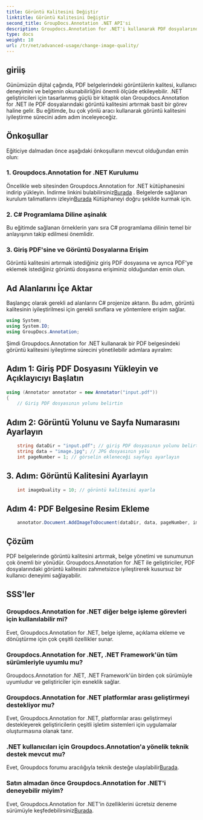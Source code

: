 ```yaml
---
title: Görüntü Kalitesini Değiştir
linktitle: Görüntü Kalitesini Değiştir
second_title: GroupDocs.Annotation .NET API'si
description: Groupdocs.Annotation for .NET'i kullanarak PDF dosyalarındaki görüntü kalitesini nasıl geliştireceğinizi öğrenin. Adım adım kılavuzumuzu takip edin.
type: docs
weight: 10
url: /tr/net/advanced-usage/change-image-quality/
---
```

## giriiş
Günümüzün dijital çağında, PDF belgelerindeki görüntülerin kalitesi, kullanıcı deneyimini ve belgenin okunabilirliğini önemli ölçüde etkileyebilir. .NET geliştiricileri için tasarlanmış güçlü bir kitaplık olan Groupdocs.Annotation for .NET ile PDF dosyalarındaki görüntü kalitesini artırmak basit bir görev haline gelir. Bu eğitimde, bu çok yönlü aracı kullanarak görüntü kalitesini iyileştirme sürecini adım adım inceleyeceğiz.
## Önkoşullar
Eğiticiye dalmadan önce aşağıdaki önkoşulların mevcut olduğundan emin olun:
### 1. Groupdocs.Annotation for .NET Kurulumu
 Öncelikle web sitesinden Groupdocs.Annotation for .NET kütüphanesini indirip yükleyin. İndirme linkini bulabilirsiniz[Burada](https://releases.groupdocs.com/annotation/net/) . Belgelerde sağlanan kurulum talimatlarını izleyin[Burada](https://reference.groupdocs.com/annotation/net/) Kütüphaneyi doğru şekilde kurmak için.
### 2. C# Programlama Diline aşinalık
Bu eğitimde sağlanan örneklerin yanı sıra C# programlama dilinin temel bir anlayışının takip edilmesi önemlidir.
### 3. Giriş PDF'sine ve Görüntü Dosyalarına Erişim
Görüntü kalitesini artırmak istediğiniz giriş PDF dosyasına ve ayrıca PDF'ye eklemek istediğiniz görüntü dosyasına erişiminiz olduğundan emin olun.

## Ad Alanlarını İçe Aktar
Başlangıç olarak gerekli ad alanlarını C# projenize aktarın. Bu adım, görüntü kalitesinin iyileştirilmesi için gerekli sınıflara ve yöntemlere erişim sağlar.

```csharp
using System;
using System.IO;
using GroupDocs.Annotation;
```

Şimdi Groupdocs.Annotation for .NET kullanarak bir PDF belgesindeki görüntü kalitesini iyileştirme sürecini yönetilebilir adımlara ayıralım:
## Adım 1: Giriş PDF Dosyasını Yükleyin ve Açıklayıcıyı Başlatın
```csharp
using (Annotator annotator = new Annotator("input.pdf"))
{
    // Giriş PDF dosyasının yolunu belirtin
```
## Adım 2: Görüntü Yolunu ve Sayfa Numarasını Ayarlayın
```csharp
    string dataDir = "input.pdf"; // giriş PDF dosyasının yolunu belirtin
    string data = "image.jpg"; // JPG dosyasının yolu
    int pageNumber = 1; // görselin ekleneceği sayfayı ayarlayın
```
## 3. Adım: Görüntü Kalitesini Ayarlayın
```csharp
    int imageQuality = 10; // görüntü kalitesini ayarla
```
## Adım 4: PDF Belgesine Resim Ekleme
```csharp
    annotator.Document.AddImageToDocument(dataDir, data, pageNumber, imageQuality);
```

## Çözüm
PDF belgelerinde görüntü kalitesini artırmak, belge yönetimi ve sunumunun çok önemli bir yönüdür. Groupdocs.Annotation for .NET ile geliştiriciler, PDF dosyalarındaki görüntü kalitesini zahmetsizce iyileştirerek kusursuz bir kullanıcı deneyimi sağlayabilir.
## SSS'ler
### Groupdocs.Annotation for .NET diğer belge işleme görevleri için kullanılabilir mi?
Evet, Groupdocs.Annotation for .NET, belge işleme, açıklama ekleme ve dönüştürme için çok çeşitli özellikler sunar.
### Groupdocs.Annotation for .NET, .NET Framework'ün tüm sürümleriyle uyumlu mu?
Groupdocs.Annotation for .NET, .NET Framework'ün birden çok sürümüyle uyumludur ve geliştiriciler için esneklik sağlar.
### Groupdocs.Annotation for .NET platformlar arası geliştirmeyi destekliyor mu?
Evet, Groupdocs.Annotation for .NET, platformlar arası geliştirmeyi destekleyerek geliştiricilerin çeşitli işletim sistemleri için uygulamalar oluşturmasına olanak tanır.
### .NET kullanıcıları için Groupdocs.Annotation'a yönelik teknik destek mevcut mu?
 Evet, Groupdocs forumu aracılığıyla teknik desteğe ulaşılabilir[Burada](https://forum.groupdocs.com/c/annotation/10).
### Satın almadan önce Groupdocs.Annotation for .NET'i deneyebilir miyim?
 Evet, Groupdocs.Annotation for .NET'in özelliklerini ücretsiz deneme sürümüyle keşfedebilirsiniz[Burada](https://releases.groupdocs.com/).